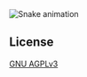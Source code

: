<img src="https://raw.githubusercontent.com/moszer/moszer/output/snake.svg" alt="Snake animation" />

###

## License

[GNU AGPLv3](https://choosealicense.com/licenses/gpl-3.0/)
